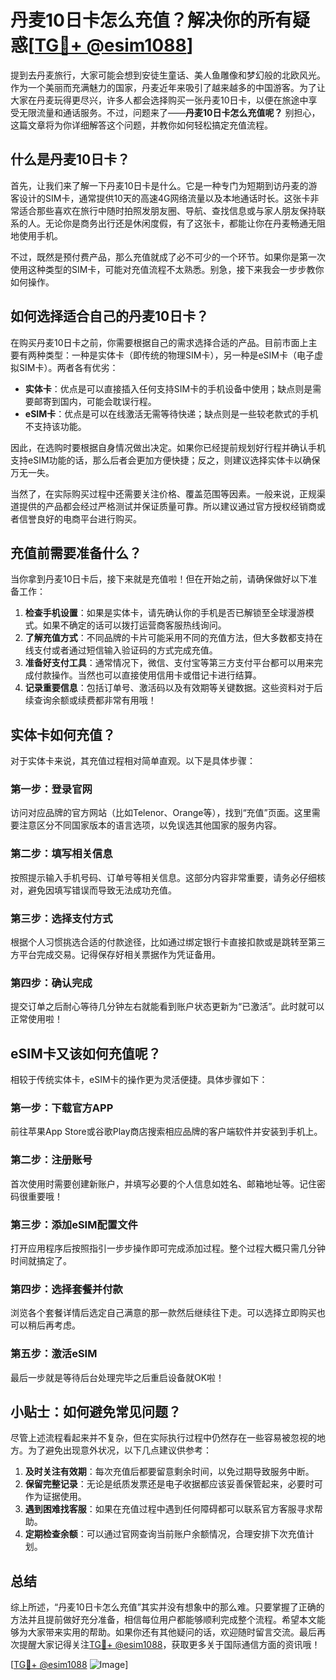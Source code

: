 # 丹麦10日卡怎么充值？解决你的所有疑惑[[TG💪+ @esim1088](https://t.me/s/esim1088)]

提到去丹麦旅行，大家可能会想到安徒生童话、美人鱼雕像和梦幻般的北欧风光。作为一个美丽而充满魅力的国家，丹麦近年来吸引了越来越多的中国游客。为了让大家在丹麦玩得更尽兴，许多人都会选择购买一张丹麦10日卡，以便在旅途中享受无限流量和通话服务。不过，问题来了——**丹麦10日卡怎么充值呢？** 别担心，这篇文章将为你详细解答这个问题，并教你如何轻松搞定充值流程。

## 什么是丹麦10日卡？

首先，让我们来了解一下丹麦10日卡是什么。它是一种专门为短期到访丹麦的游客设计的SIM卡，通常提供10天的高速4G网络流量以及本地通话时长。这张卡非常适合那些喜欢在旅行中随时拍照发朋友圈、导航、查找信息或与家人朋友保持联系的人。无论你是商务出行还是休闲度假，有了这张卡，都能让你在丹麦畅通无阻地使用手机。

不过，既然是预付费产品，那么充值就成了必不可少的一个环节。如果你是第一次使用这种类型的SIM卡，可能对充值流程不太熟悉。别急，接下来我会一步步教你如何操作。

## 如何选择适合自己的丹麦10日卡？

在购买丹麦10日卡之前，你需要根据自己的需求选择合适的产品。目前市面上主要有两种类型：一种是实体卡（即传统的物理SIM卡），另一种是eSIM卡（电子虚拟SIM卡）。两者各有优劣：

- **实体卡**：优点是可以直接插入任何支持SIM卡的手机设备中使用；缺点则是需要邮寄到国内，可能会耽误行程。
- **eSIM卡**：优点是可以在线激活无需等待快递；缺点则是一些较老款式的手机不支持该功能。

因此，在选购时要根据自身情况做出决定。如果你已经提前规划好行程并确认手机支持eSIM功能的话，那么后者会更加方便快捷；反之，则建议选择实体卡以确保万无一失。

当然了，在实际购买过程中还需要关注价格、覆盖范围等因素。一般来说，正规渠道提供的产品都会经过严格测试并保证质量可靠。所以建议通过官方授权经销商或者信誉良好的电商平台进行购买。

## 充值前需要准备什么？

当你拿到丹麦10日卡后，接下来就是充值啦！但在开始之前，请确保做好以下准备工作：

1. **检查手机设置**：如果是实体卡，请先确认你的手机是否已解锁至全球漫游模式。如果不确定的话可以拨打运营商客服热线询问。
2. **了解充值方式**：不同品牌的卡片可能采用不同的充值方法，但大多数都支持在线支付或者通过短信输入验证码的方式完成充值。
3. **准备好支付工具**：通常情况下，微信、支付宝等第三方支付平台都可以用来完成付款操作。当然也可以直接使用信用卡或借记卡进行结算。
4. **记录重要信息**：包括订单号、激活码以及有效期等关键数据。这些资料对于后续查询余额或续费都非常有用哦！

## 实体卡如何充值？

对于实体卡来说，其充值过程相对简单直观。以下是具体步骤：

### 第一步：登录官网
访问对应品牌的官方网站（比如Telenor、Orange等），找到“充值”页面。这里需要注意区分不同国家版本的语言选项，以免误选其他国家的服务内容。

### 第二步：填写相关信息
按照提示输入手机号码、订单号等相关信息。这部分内容非常重要，请务必仔细核对，避免因填写错误而导致无法成功充值。

### 第三步：选择支付方式
根据个人习惯挑选合适的付款途径，比如通过绑定银行卡直接扣款或是跳转至第三方平台完成交易。记得保存好相关票据作为凭证备用。

### 第四步：确认完成
提交订单之后耐心等待几分钟左右就能看到账户状态更新为“已激活”。此时就可以正常使用啦！

## eSIM卡又该如何充值呢？

相较于传统实体卡，eSIM卡的操作更为灵活便捷。具体步骤如下：

### 第一步：下载官方APP
前往苹果App Store或谷歌Play商店搜索相应品牌的客户端软件并安装到手机上。

### 第二步：注册账号
首次使用时需要创建新账户，并填写必要的个人信息如姓名、邮箱地址等。记住密码很重要哦！

### 第三步：添加eSIM配置文件
打开应用程序后按照指引一步步操作即可完成添加过程。整个过程大概只需几分钟时间就搞定了。

### 第四步：选择套餐并付款
浏览各个套餐详情后选定自己满意的那一款然后继续往下走。可以选择立即购买也可以稍后再考虑。

### 第五步：激活eSIM
最后一步就是等待后台处理完毕之后重启设备就OK啦！

## 小贴士：如何避免常见问题？

尽管上述流程看起来并不复杂，但在实际执行过程中仍然存在一些容易被忽视的地方。为了避免出现意外状况，以下几点建议供参考：

1. **及时关注有效期**：每次充值后都要留意剩余时间，以免过期导致服务中断。
2. **保留完整记录**：无论是纸质发票还是电子收据都应该妥善保管起来，必要时可作为证据使用。
3. **遇到困难找客服**：如果在充值过程中遇到任何障碍都可以联系官方客服寻求帮助。
4. **定期检查余额**：可以通过官网查询当前账户余额情况，合理安排下次充值计划。

## 总结

综上所述，“丹麦10日卡怎么充值”其实并没有想象中的那么难。只要掌握了正确的方法并且提前做好充分准备，相信每位用户都能够顺利完成整个流程。希望本文能够为大家带来实用的帮助。如果你还有其他疑问的话，欢迎随时留言交流。最后再次提醒大家记得关注[TG💪+ @esim1088](https://t.me/s/esim1088)，获取更多关于国际通信方面的资讯哦！

[[TG💪+ @esim1088](https://t.me/s/esim1088) ![Image](https://i.postimg.cc/4NQfJmqS/Snipaste-2025-05-13-00-14-12.png)]